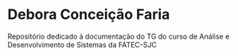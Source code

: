 # Debora Conceição Faria
Repositório dedicado à documentação do TG do curso de Análise e Desenvolvimento de Sistemas da FATEC-SJC
